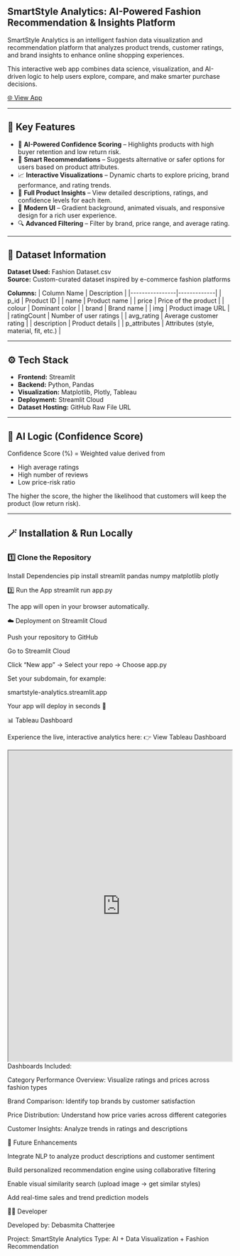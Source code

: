 ## SmartStyle Analytics: AI-Powered Fashion Recommendation & Insights Platform

SmartStyle Analytics is an intelligent fashion data visualization and recommendation platform that analyzes product trends, customer ratings, and brand insights to enhance online shopping experiences.  

This interactive web app combines data science, visualization, and AI-driven logic to help users explore, compare, and make smarter purchase decisions.

[🌐 View App](https://smartstyle-analytics.streamlit.app/)

---

## 🚀 Key Features

- 🧠 **AI-Powered Confidence Scoring** – Highlights products with high buyer retention and low return risk.  
- 👗 **Smart Recommendations** – Suggests alternative or safer options for users based on product attributes.  
- 📈 **Interactive Visualizations** – Dynamic charts to explore pricing, brand performance, and rating trends.  
- 💬 **Full Product Insights** – View detailed descriptions, ratings, and confidence levels for each item.  
- 🌈 **Modern UI** – Gradient background, animated visuals, and responsive design for a rich user experience.  
- 🔍 **Advanced Filtering** – Filter by brand, price range, and average rating.  

---

## 🧩 Dataset Information

**Dataset Used:** Fashion Dataset.csv  
**Source:** Custom-curated dataset inspired by e-commerce fashion platforms  

**Columns:**
| Column Name   | Description |
|----------------|-------------|
| p_id | Product ID |
| name | Product name |
| price | Price of the product |
| colour | Dominant color |
| brand | Brand name |
| img | Product image URL |
| ratingCount | Number of user ratings |
| avg_rating | Average customer rating |
| description | Product details |
| p_attributes | Attributes (style, material, fit, etc.) |

---

## ⚙️ Tech Stack

- **Frontend:** Streamlit  
- **Backend:** Python, Pandas  
- **Visualization:** Matplotlib, Plotly, Tableau  
- **Deployment:** Streamlit Cloud  
- **Dataset Hosting:** GitHub Raw File URL  

---

## 🧠 AI Logic (Confidence Score)

Confidence Score (%) = Weighted value derived from  
- High average ratings  
- High number of reviews  
- Low price-risk ratio  

The higher the score, the higher the likelihood that customers will keep the product (low return risk).

---

## 🪄 Installation & Run Locally

### 1️⃣ Clone the Repository

Install Dependencies
pip install streamlit pandas numpy matplotlib plotly

3️⃣ Run the App
streamlit run app.py


The app will open in your browser automatically.

☁️ Deployment on Streamlit Cloud

Push your repository to GitHub

Go to Streamlit Cloud

Click “New app” → Select your repo → Choose app.py

Set your subdomain, for example:

smartstyle-analytics.streamlit.app


Your app will deploy in seconds 🚀

📊 Tableau Dashboard

Experience the live, interactive analytics here:
👉 View Tableau Dashboard

<iframe src="https://public.tableau.com/views/SmartStyleAnalytics/FashionDashboard?:showVizHome=no&:embed=true" width="100%" height="700"></iframe>
Dashboards Included:

Category Performance Overview: Visualize ratings and prices across fashion types

Brand Comparison: Identify top brands by customer satisfaction

Price Distribution: Understand how price varies across different categories

Customer Insights: Analyze trends in ratings and descriptions

🔮 Future Enhancements

Integrate NLP to analyze product descriptions and customer sentiment

Build personalized recommendation engine using collaborative filtering

Enable visual similarity search (upload image → get similar styles)

Add real-time sales and trend prediction models

👩‍💻 Developer

Developed by: Debasmita Chatterjee

Project: SmartStyle Analytics
Type: AI + Data Visualization + Fashion Recommendation



